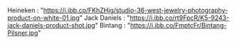 Heineken : "https://i.ibb.co/FKhZHjg/studio-36-west-jewelry-photography-product-on-white-01.jpg"
Jack Daniels : "https://i.ibb.co/rt9FpcR/K5-9243-jack-daniels-product-shot.jpg"
Bintang : "https://i.ibb.co/FmptcFr/Bintang-Pilsner.jpg"